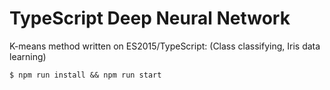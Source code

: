 # TypeScript Deep Neural Network
K-means method written on ES2015/TypeScript: (Class classifying, Iris data learning)

```
$ npm run install && npm run start
```
